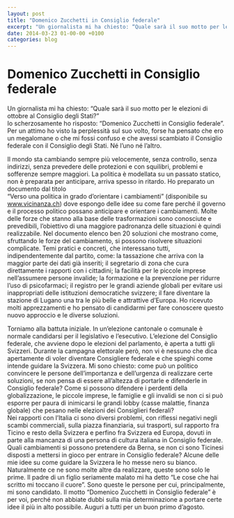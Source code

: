 ```yaml
---
layout: post
title: "Domenico Zucchetti in Consiglio federale"
excerpt: "Un giornalista mi ha chiesto: “Quale sarà il suo motto per le elezioni di ottobre al Consiglio degli Stati?”  "
date: 2014-03-23 01-00-00 +0100
categories: blog
---
```


# Domenico Zucchetti in Consiglio federale

Un giornalista mi ha chiesto: “Quale sarà il suo motto per le elezioni di ottobre al Consiglio degli Stati?”  
 Io scherzosamente ho risposto: “Domenico Zucchetti in Consiglio federale”. Per un attimo ho visto la perplessità sul suo volto, forse ha pensato che ero un megalomane o che mi fossi confuso e che avessi scambiato il Consiglio federale con il Consiglio degli Stati. Né l’uno né l’altro.  
  
 Il mondo sta cambiando sempre più velocemente, senza controllo, senza indirizzi, senza prevedere delle protezioni e con squilibri, problemi e sofferenze sempre maggiori. La politica è modellata su un passato statico, non è preparata per anticipare, arriva spesso in ritardo. Ho preparato un documento dal titolo  
 “Verso una politica in grado d’orientare i cambiamenti” (disponibile su www.vicinanza.ch) dove espongo delle idee su come fare perché il governo e il processo politico possano anticipare e orientare i cambiamenti. Molte delle forze che stanno alla base delle trasformazioni sono conosciute e prevedibili, l’obiettivo di una maggiore padronanza delle situazioni è quindi realizzabile. Nel documento elenco ben 20 soluzioni che mostrano come, sfruttando le forze del cambiamento, si possono risolvere situazioni complicate. Temi pratici e concreti, che interessano tutti, indipendentemente dal partito, come: la tassazione che arriva con la maggior parte dei dati già inseriti; il segretario di zona che cura direttamente i rapporti con i cittadini; la facilità per le piccole imprese nell’assumere persone invalide; la formazione e la prevenzione per ridurre l’uso di psicofarmaci; il registro per le grandi aziende globali per evitare usi inappropriati delle istituzioni democratiche svizzere; il fare diventare la stazione di Lugano una tra le più belle e attrattive d’Europa. Ho ricevuto molti apprezzamenti e ho pensato di candidarmi per fare conoscere questo nuovo approccio e le diverse soluzioni.  
  
 Torniamo alla battuta iniziale. In un’elezione cantonale o comunale è normale candidarsi per il legislativo e l’esecutivo. L’elezione del Consiglio federale, che avviene dopo le elezioni del parlamento, è aperta a tutti gli Svizzeri. Durante la campagna elettorale però, non vi è nessuno che dica apertamente di voler diventare Consigliere federale e che spieghi come intende guidare la Svizzera. Mi sono chiesto: come può un politico convincere le persone dell’importanza e dell’urgenza di realizzare certe soluzioni, se non pensa di essere all’altezza di portarle e difenderle in Consiglio federale? Come si possono difendere i perdenti della globalizzazione, le piccole imprese, le famiglie e gli invalidi se non ci si può esporre per paura di inimicarsi le grandi lobby (casse malattie, finanza globale) che pesano nelle elezioni dei Consiglieri federali?  
 Nei rapporti con l’Italia ci sono diversi problemi, con riflessi negativi negli scambi commerciali, sulla piazza finanziaria, sui trasporti, sul rapporto fra Ticino e resto della Svizzera e perfino fra Svizzera ed Europa, dovuti in parte alla mancanza di una persona di cultura italiana in Consiglio federale. Quali cambiamenti si possono pretendere da Berna, se non ci sono Ticinesi disposti a mettersi in gioco per entrare in Consiglio federale? Alcune delle mie idee su come guidare la Svizzera le ho messe nero su bianco. Naturalmente ce ne sono molte altre da realizzare, queste sono solo le prime. Il padre di un figlio seriamente malato mi ha detto “Le cose che hai scritto mi toccano il cuore”. Sono queste le persone per cui, principalmente, mi sono candidato. Il motto “Domenico Zucchetti in Consiglio federale” è per voi, perché non abbiate dubbi sulla mia determinazione a portare certe idee il più in alto possibile. Auguri a tutti per un buon primo d’agosto.

